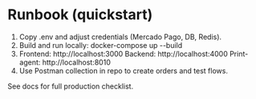 ﻿# Runbook (quickstart)

1. Copy .env and adjust credentials (Mercado Pago, DB, Redis).
2. Build and run locally:
   docker-compose up --build
3. Frontend: http://localhost:3000
   Backend: http://localhost:4000
   Print-agent: http://localhost:8010
4. Use Postman collection in repo to create orders and test flows.

See docs for full production checklist.

